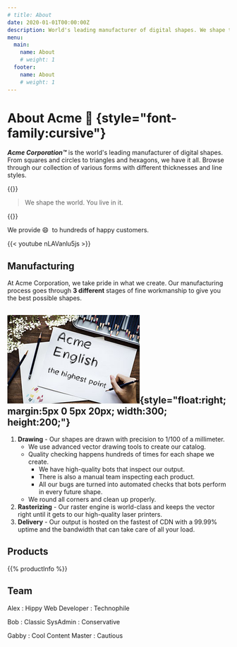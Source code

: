 ```yaml
---
# title: About
date: 2020-01-01T00:00:00Z
description: World's leading manufacturer of digital shapes. We shape the world. You live in it.
menu:
  main:
    name: About
    # weight: 1
  footer:
    name: About
    # weight: 1
---
```


# About Acme &#x1F4AC; {style="font-family:cursive"}

**_Acme Corporation&trade;_** is the world's leading manufacturer of digital shapes. From squares and circles to triangles and hexagons, we have it all. Browse through our collection of various forms with different thicknesses and line styles.

{{<divider>}}

> We shape the world. You live in it.

{{<divider>}}

We provide :smile: &nbsp;to hundreds of happy customers.

{{< youtube nLAVanlu5js >}}

## Manufacturing

At Acme Corporation, we take pride in what we create. Our manufacturing process goes through **3 different** stages of fine workmanship to give you the best possible shapes.

<!-- unsafe -->
<!-- <img src="draw.jpg" style="float:right; margin:5px 0 0 20px;" width="300 height=200 alt="Drawing" title="Drawing"> -->

<!-- safe -->
![drawing](draw.jpg){style="float:right; margin:5px 0 5px 20px; width:300; height:200;"}
---

1. **Drawing** - Our shapes are drawn with precision to 1/100 of a millimeter.
   * We use advanced vector drawing tools to create our catalog.
   * Quality checking happens hundreds of times for each shape we create.
     * We have high-quality bots that inspect our output.
     * There is also a manual team inspecting each product.
     * All our bugs are turned into automated checks that bots perform in every future shape.
   * We round all corners and clean up properly.
2. **Rasterizing** - Our raster engine is world-class and keeps the vector right until it gets to our high-quality laser printers.
3. **Delivery** - Our output is hosted on the fastest of CDN with a 99.99% uptime and the bandwidth that can take care of all your load.

## Products

{{% productInfo %}}

## Team

Alex
: Hippy Web Developer
: Technophile

Bob
: Classic SysAdmin
: Conservative

Gabby
: Cool Content Master
: Cautious


